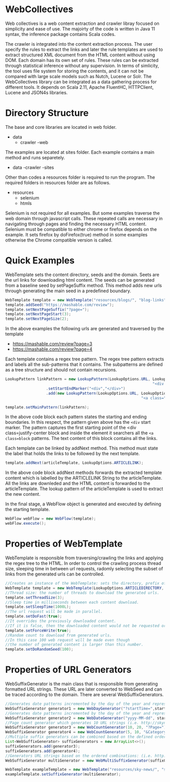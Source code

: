 # WebCollectives

Web collectives is a web content extraction and crawler libray focused on simplicity and ease of use. The majoirty of the code is written in Java 11 syntax, the inference package contains Scala codes.

The crawler is integrated into the content extraction process. The user specify the rules to extract the links and later the rule templates are used to
extract structured XML document from the HTML content without using DOM. Each domain has its own set of rules. These rules can be extracted
through statistical inference without any supervision. In terms of simlicity, the tool uses file system for storing the contents, and 
it can not be compared with large scale models such as Nutch, Lucene or Solr. The WebCollectives library can be integrated as a data gathering process for different tools. It depends on Scala 2.11, Apache FluentHC, HTTPClient, Lucene and JSON4s libraries.   

# Directory Structure

The base and core libraries are located in web folder.

- data
  - crawler
    -web

The examples are located at sites folder. Each example contains a main method and runs separetely. 

- data
  -crawler
    -sites

Other than codes a resources folder is required to run the program. The required folders in resources folder are as follows.

- resources
  - selenium
  - htmls

Selenium is not required for all examples. But some examples traverse the web domain through javascript calls. These repeated calls are necessary in 
navigating through pages and finding the necessary HTML content. Selenium must be compatible to either chrome or firefox depends on the example. It sets  firefox by doFirefox(true) method in some examples otherwise the Chrome compatible version is called. 


# Quick Examples

WebTemplate sets the content directory, seeds and the domain. Seets are the url links for downloading html content. The seeds can be generated from a baseline seed by setPageSuffix method. This method adds new urls through generating the main seed in a predefined boundary.

```java
WebTemplate template = new WebTemplate("resources/blogs/", "blog-links", "mashable.com");
template.addSeed("https://mashable.com/review");
template.setNextPageSuffix("?page=");
template.setNextPageStart(3);
template.setNextPageSize(2);
```

In the above examples the following urls are generated and traversed by the template
- https://mashable.com/review?page=3
- https://mashable.com/review?page=4

Each template contains a regex tree pattern. The regex tree pattern extracts and labels all the sub-patterns that it contains. The subpatterns are defined as a tree structure and should not contain recursions. 

```java
LookupPattern linkPattern = new LookupPattern(LookupOptions.URL, LookupOptions.CONTAINER, 
                                                                 "<div class=\"justify-center(.*?)>","</div>")
                  .setStartEndMarker("<div","</div>")
                  .add(new LookupPattern(LookupOptions.URL, LookupOptions.ARTICLELINK, 
                                                            "<a class="block(.*?)href=\"","\""));

template.setMainPattern(linkPattern);
```
In the above code block each pattern states the starting and ending boundaries. In this respect, the pattern given above has the `<div` start marker. The pattern captures the first starting point of the <div class=justify-center block and inside the element it searchers all the `<a class=block` patterns. The text content of this block contains all the links.     

Each template can be linked by addNext method. This method must state the label that holds the links to be followed by the next template.

```java
template.addNext(articleTemplate, LookupOptions.ARTICLELINK);

```
In the above code block addNext methods forwards the extracted template content which is labelled by the ARTICLELINK String to the articleTemplate. All the links are downleded and the HTML content is forwarded to the articleTemplate. The lookup pattern of the articleTemplate is used to extract the new content.

In the final stage, a WebFlow object is generated and executed by defining the starting template.

```java
WebFlow webFlow = new WebFlow(template);
webFlow.execute();
```

# Properties of WebTemplate

WebTemplate is responsible from traversing/crawling the links and applying the regex tree to the HTML. In order to control the crawling process thread size, sleeping time in between url requests, radomly selecting the subset of links from the generated urls can be controlled.

```java
//Creates an instance of the WebTemplate: sets the directory, prefix of downloaded content, and the web domain url.
WebTemplate template = new WebTemplate(LookupOptions.ARTICLEDIRECTORY, "article-text", "mashable.com");
//Thread size: the number of threads to download the generated urls.
template.setThreadSize(3); 
//Sleep time in milliseconds between each content download.
template.setSleepTime(1000L);
//The url request will be made in parallel.
template.setDoFast(true);
//It overrides the previously downloaded content. 
//If it is false, then the downloaded content would not be requested or downloaded again. 
template.setForceWrite(true);
//Random count to download from generated urls.
//In this case 100 web request will be made even though 
//the number of generated content is larger than this number. 
template.setDoRandomSeed(100);
```

# Properties of URL Generators
WebSuffixGenerator is the main class that is responsible from generating formatted URL strings. These URL are later converted to  WebSeed and can be traced according to the domain. There are several WebSuffixGenerators.

```java
//Generates date patterns incremented by the day of the year and represented by miliseconds after the suffix (i.e. ?startDate=).
WebSuffixGenerator generator1 = new WebDayGenerator("?startTime=",startDate, endDate);
//Generates date patterns incremented by the day of the year and represented based on the defined formatted text.
WebSuffixGenerator generator2 = new WebDateGenerator("yyyy-MM-dd", startDate, endDate);
//Page count generator which generates 10 URL strings (i.e. http://skynews.com?Page=10, http://skynews.com?Page=11, ...)
WebSuffixGenerator generator3 = new WebCountGenerator(10, 20, "?Page="); 
WebSuffixGenerator generator4 = new WebCountGenerator(5, 10, "&Category=");
//Multiple suffix generators can be combined based on the defined order.
List<WebSuffixGenerator> suffixGenerators = new ArrayList<>();
suffixGenerators.add(generator3);
suffixGenerators.add(generator4);
//Generators URL strings based on the ordered combinations: (i.e. http://skynews.com?Page=10&Category=5, http://skynews.com?Page=10&Category=6,...) 
WebSuffixGenerator multiGenerator = new WebMultiSuffixGenerator(suffixGenerators);

WebTemplate exampleTemplate = new WebTemplate("resources/sky-news/", "skynews-links", "skynews.com");
exampleTemplate.setSuffixGenerator(multiGenerator);

```





    


